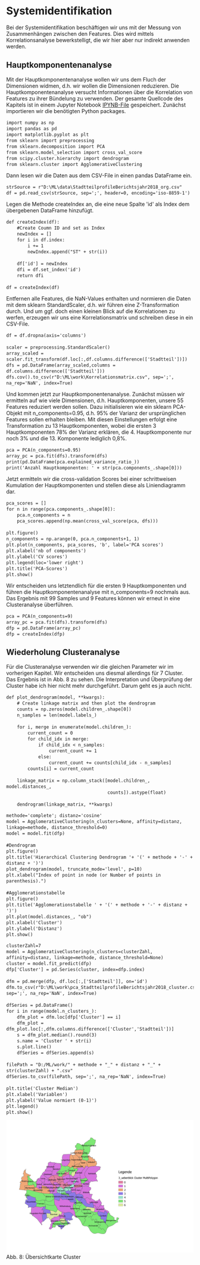 #

Systemidentifikation
====================
Bei der Systemidentifikation beschäftigen wir uns mit der Messung von Zusammenhängen zwischen den Features. Dies wird mittels Korrelationsanalyse bewerkstelligt, die wir hier aber nur indirekt anwenden werden.

## Hauptkomponentenanalyse
Mit der Hauptkomponentenanalyse wollen wir uns dem Fluch der Dimensionen widmen, d.h. wir wollen die  Dimensionen reduzieren. Die Hauptkomponentenanalyse versucht Informationen über die Korrelation von Features zu ihrer Bündelung zu verwenden.
Der gesamte Quellcode des Kapitels ist in einem Jupyter Notebook [IPYNB-File](src/pub_3_pca.ipynb) gespeichert. Zunächst importieren wir die benötigten Python packages.

```
import numpy as np
import pandas as pd
import matplotlib.pyplot as plt
from sklearn import preprocessing
from sklearn.decomposition import PCA
from sklearn.model_selection import cross_val_score
from scipy.cluster.hierarchy import dendrogram
from sklearn.cluster import AgglomerativeClustering
```
Dann lesen wir die Daten aus dem CSV-File in einen pandas DataFrame ein.
```
strSource = r"D:\ML\data\StadtteilprofileBerichtsjahr2018_org.csv"
df = pd.read_csv(strSource, sep=';', header=0, encoding='iso-8859-1')
```
Legen die Methode createIndex an, die eine neue Spalte 'id' als Index dem übergebenen DataFrame hinzufügt.
```
def createIndex(df):
    #Create Coumn ID and set as Index
    newIndex = []
    for i in df.index:
        i += 1
        newIndex.append("ST" + str(i))

    df['id'] = newIndex
    dfi = df.set_index('id')
    return dfi

df = createIndex(df)
```
Entfernen alle Features, die NaN-Values enthalten und normieren die Daten mit dem sklearn StandardScaler, d.h. wir führen eine Z-Transformation durch. Und um ggf. doch einen kleinen Blick auf die Korrelationen zu werfen, erzeugen wir uns eine Korrelationsmatrix und schreiben diese in ein CSV-File.
```
df = df.dropna(axis='columns')

scaler = preprocessing.StandardScaler()
array_scaled = scaler.fit_transform(df.loc[:,df.columns.difference(['Stadtteil'])])
dfs = pd.DataFrame(array_scaled,columns = df.columns.difference(['Stadtteil']))
dfs.cov().to_csv(r"D:\ML\work\Korrelationsmatrix.csv", sep=';', na_rep='NaN', index=True)
```
Und kommen jetzt zur Hauptkomponentenanalyse. Zunächst müssen wir ermitteln auf wie viele Dimensionen, d.h. Hauptkomponenten, unsere 55 Features reduziert werden sollen. Dazu initialisieren wie ein sklearn PCA-Objekt mit n_components=0.95, d.h. 95% der Varianz der ursprünglichen Features sollen erhalten bleiben. Mit diesen Einstellungen erfolgt eine Transformation zu 13 Hauptkomponenten, wobei die ersten 3 Hauptkomponenten 78% der Varianz erklären, die 4. Hauptkomponente nur noch 3% und die 13. Komponente lediglich 0,8%.
```
pca = PCA(n_components=0.95)
array_pc = pca.fit(dfs).transform(dfs)
print(pd.DataFrame(pca.explained_variance_ratio_))
print('Anzahl Hauptkomponenten: ' + str(pca.components_.shape[0]))
```
Jetzt ermitteln wir die cross-validation Scores bei einer schrittweisen Kumulation der Hauptkomponenten und stellen diese als Liniendiagramm dar.
```
pca_scores = []
for n in range(pca.components_.shape[0]):
    pca.n_components = n
    pca_scores.append(np.mean(cross_val_score(pca, dfs)))
    
plt.figure()
n_components = np.arange(0, pca.n_components+1, 1)
plt.plot(n_components, pca_scores, 'b', label='PCA scores')
plt.xlabel('nb of components')
plt.ylabel('CV scores')
plt.legend(loc='lower right')
plt.title('PCA-Scores')
plt.show()
```
Wir entscheiden uns letztendlich für die ersten 9 Hauptkomponenten und führen die Hauptkomponentenanalyse mit n_components=9 nochmals aus. Das Ergebnis mit 99 Samples und 9 Features können wir erneut in eine Clusteranalyse überführen.
```
pca = PCA(n_components=9)
array_pc = pca.fit(dfs).transform(dfs)
dfp = pd.DataFrame(array_pc)
dfp = createIndex(dfp)
```

## Wiederholung Clusteranalyse
Für die Clusteranalyse verwenden wir die gleichen Parameter wir im vorherigen Kapitel. Wir entscheiden uns diesmal allerdings für 7 Cluster. Das Ergebnis ist in Abb. 8 zu sehen. Die Interpretation und Überprüfung der Cluster habe ich hier nicht mehr durchgeführt. Darum geht es ja auch nicht.
```
def plot_dendrogram(model, **kwargs):
    # Create linkage matrix and then plot the dendrogram
    counts = np.zeros(model.children_.shape[0])
    n_samples = len(model.labels_)

    for i, merge in enumerate(model.children_):
        current_count = 0
        for child_idx in merge:
            if child_idx < n_samples:
                current_count += 1
            else:
                current_count += counts[child_idx - n_samples]
        counts[i] = current_count
    
    linkage_matrix = np.column_stack([model.children_, model.distances_,
                                      counts]).astype(float)
    
    dendrogram(linkage_matrix, **kwargs)
```
```
methode='complete'; distanz='cosine'
model = AgglomerativeClustering(n_clusters=None, affinity=distanz, linkage=methode, distance_threshold=0)
model = model.fit(dfp)

#Dendrogram
plt.figure()
plt.title('Hierarchical Clustering Dendrogram '+ '(' + methode + '-' + distanz + ')')
plot_dendrogram(model, truncate_mode='level', p=10)
plt.xlabel("Index of point in node (or Number of points in parenthesis).")
    
#Agglomerationstabelle
plt.figure()
plt.title('Agglomerationstabelle ' + '(' + methode + '-' + distanz + ')')
plt.plot(model.distances_, "ob")
plt.xlabel('Cluster')
plt.ylabel('Distanz')
plt.show()
```
```
clusterZahl=7
model = AgglomerativeClustering(n_clusters=clusterZahl,  affinity=distanz, linkage=methode, distance_threshold=None)
cluster = model.fit_predict(dfp)
dfp['Cluster'] = pd.Series(cluster, index=dfp.index)

dfm = pd.merge(dfp, df.loc[:,['Stadtteil']], on='id')
dfm.to_csv(r"D:\ML\work\pca_StadtteilprofileBerichtsjahr2018_cluster.csv", sep=';', na_rep='NaN', index=True)

dfSeries = pd.DataFrame()
for i in range(model.n_clusters_):
    dfm_plot = dfm.loc[dfp['Cluster'] == i]
    dfm_plot = dfm_plot.loc[:,dfm.columns.difference(['Cluster','Stadtteil'])]
    s = dfm_plot.median().round(3)
    s.name = 'Cluster ' + str(i)
    s.plot.line()
    dfSeries = dfSeries.append(s)

filePath = "D:/ML/work/" + methode + "_" + distanz + "_" + str(clusterZahl) + ".csv"
dfSeries.to_csv(filePath, sep=';', na_rep='NaN', index=True)
 
plt.title('Cluster Median')
plt.xlabel('Variablen')
plt.ylabel('Value normiert (0-1)')
plt.legend()
plt.show()
```

![3_ueberblick_1.jpeg](img/3_ueberblick_1.jpeg)
Abb. 8: Übersichtkarte Cluster
